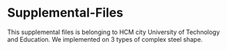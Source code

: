 # Supplemental-Files
This supplemental files is belonging to HCM city University of Technology and Education. 
We implemented on 3 types of complex steel shape. 
